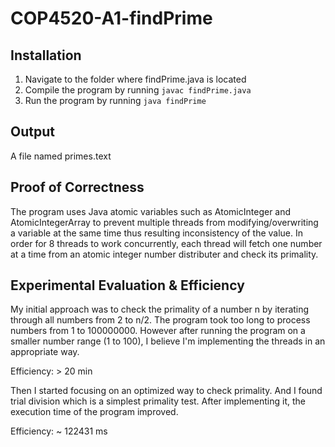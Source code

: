 # COP4520-A1-findPrime

## Installation

1. Navigate to the folder where findPrime.java is located
2. Compile the program by running `javac findPrime.java`
3. Run the program by running `java findPrime`

## Output

A file named primes.text

## Proof of Correctness

The program uses Java atomic variables such as AtomicInteger and AtomicIntegerArray to prevent multiple threads from modifying/overwriting a variable at the same time thus resulting inconsistency of the value. In order for 8 threads to work concurrently, each thread will fetch one number at a time from an atomic integer number distributer and check its primality.

## Experimental Evaluation & Efficiency

My initial approach was to check the primality of a number n by iterating through all numbers from 2 to n/2. The program took too long to process numbers from 1 to 100000000. However after running the program on a smaller number range (1 to 100), I believe I'm implementing the threads in an appropriate way.

Efficiency: > 20 min

Then I started focusing on an optimized way to check primality. And I found trial division which is a simplest primality test. After implementing it, the execution time of the program improved.

Efficiency: ~ 122431 ms
